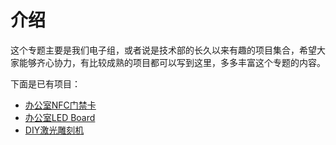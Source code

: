# 介绍

这个专题主要是我们电子组，或者说是技术部的长久以来有趣的项目集合，希望大家能够齐心协力，有比较成熟的项目都可以写到这里，多多丰富这个专题的内容。

下面是已有项目：

- [办公室NFC门禁卡](NFC门禁卡/介绍.md)
- [办公室LED Board](LED%20Board/介绍.md)
- [DIY激光雕刻机](激光雕刻机/介绍.md)